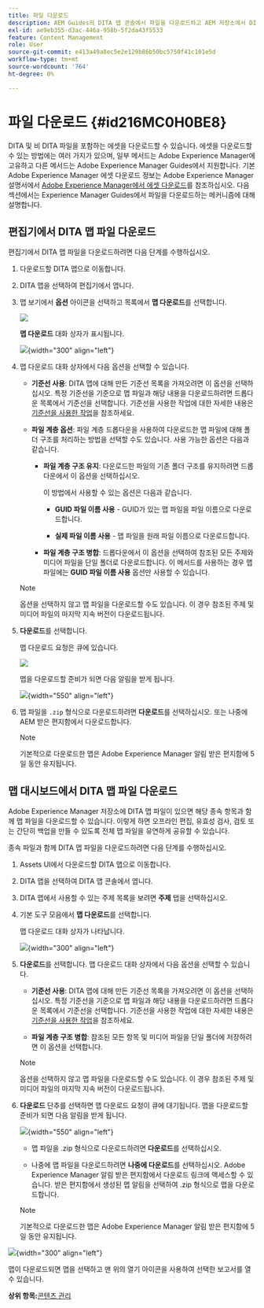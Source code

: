 ```yaml
---
title: 파일 다운로드
description: AEM Guides의 DITA 맵 콘솔에서 파일을 다운로드하고 AEM 저장소에서 DITA 맵 파일을 내보내는 방법에 대해 알아봅니다.
exl-id: ae9eb355-d3ac-446a-958b-5f2da43f5533
feature: Content Management
role: User
source-git-commit: e413a49a8ec5e2e129b86b50bc5750f41c101e5d
workflow-type: tm+mt
source-wordcount: '764'
ht-degree: 0%

---
```


# 파일 다운로드 {#id216MC0H0BE8}

DITA 및 비 DITA 파일을 포함하는 에셋을 다운로드할 수 있습니다. 에셋을 다운로드할 수 있는 방법에는 여러 가지가 있으며, 일부 메서드는 Adobe Experience Manager에 고유하고 다른 메서드는 Adobe Experience Manager Guides에서 지원합니다. 기본 Adobe Experience Manager 에셋 다운로드 정보는 Adobe Experience Manager 설명서에서 [Adobe Experience Manager에서 에셋 다운로드](https://experienceleague.adobe.com/docs/experience-manager-cloud-service/assets/manage/download-assets-from-aem.html)를 참조하십시오. 다음 섹션에서는 Experience Manager Guides에서 파일을 다운로드하는 메커니즘에 대해 설명합니다.

## 편집기에서 DITA 맵 파일 다운로드

편집기에서 DITA 맵 파일을 다운로드하려면 다음 단계를 수행하십시오.

1. 다운로드할 DITA 맵으로 이동합니다.
1. DITA 맵을 선택하여 편집기에서 엽니다.

1. 맵 보기에서 **옵션** 아이콘을 선택하고 목록에서 **맵 다운로드**&#x200B;를 선택합니다.

   ![](images/download-map-option-editor.png)

   **맵 다운로드** 대화 상자가 표시됩니다.

   ![](images/download-map-dialog-new.png){width="300" align="left"}

1. 맵 다운로드 대화 상자에서 다음 옵션을 선택할 수 있습니다.

   - **기준선 사용**: DITA 맵에 대해 만든 기준선 목록을 가져오려면 이 옵션을 선택하십시오. 특정 기준선을 기준으로 맵 파일과 해당 내용을 다운로드하려면 드롭다운 목록에서 기준선을 선택합니다. 기준선을 사용한 작업에 대한 자세한 내용은 [기준선을 사용한 작업](generate-output-use-baseline-for-publishing.md#)을 참조하세요.

   - **파일 계층 옵션**: 파일 계층 드롭다운을 사용하여 다운로드한 맵 파일에 대해 폴더 구조를 처리하는 방법을 선택할 수도 있습니다. 사용 가능한 옵션은 다음과 같습니다.

      - **파일 계층 구조 유지**: 다운로드한 파일의 기존 폴더 구조를 유지하려면 드롭다운에서 이 옵션을 선택하십시오.

        이 방법에서 사용할 수 있는 옵션은 다음과 같습니다.

         - **GUID 파일 이름 사용** - GUID가 있는 맵 파일을 파일 이름으로 다운로드합니다.

         - **실제 파일 이름 사용** - 맵 파일을 원래 파일 이름으로 다운로드합니다.

      - **파일 계층 구조 병합**: 드롭다운에서 이 옵션을 선택하여 참조된 모든 주제와 미디어 파일을 단일 폴더로 다운로드합니다. 이 메서드를 사용하는 경우 맵 파일에는 **GUID 파일 이름 사용** 옵션만 사용할 수 있습니다.

   >[!NOTE]
   >
   > 옵션을 선택하지 않고 맵 파일을 다운로드할 수도 있습니다. 이 경우 참조된 주제 및 미디어 파일의 마지막 지속 버전이 다운로드됩니다.

1. **다운로드**&#x200B;를 선택합니다.

   맵 다운로드 요청은 큐에 있습니다.

   ![](images/download-map-notification.png)

   맵을 다운로드할 준비가 되면 다음 알림을 받게 됩니다.

   ![](images/download-map-success-message.png){width="550" align="left"}

1. 맵 파일을 `.zip` 형식으로 다운로드하려면 **다운로드**&#x200B;를 선택하십시오. 또는 나중에 AEM 받은 편지함에서 다운로드합니다.

   >[!NOTE]
   >
   > 기본적으로 다운로드한 맵은 Adobe Experience Manager 알림 받은 편지함에 5일 동안 유지됩니다.

## 맵 대시보드에서 DITA 맵 파일 다운로드

Adobe Experience Manager 저장소에 DITA 맵 파일이 있으면 해당 종속 항목과 함께 맵 파일을 다운로드할 수 있습니다. 이렇게 하면 오프라인 편집, 유효성 검사, 검토 또는 간단히 백업을 만들 수 있도록 전체 맵 파일을 유연하게 공유할 수 있습니다.

종속 파일과 함께 DITA 맵 파일을 다운로드하려면 다음 단계를 수행하십시오.

1. Assets UI에서 다운로드할 DITA 맵으로 이동합니다.

1. DITA 맵을 선택하여 DITA 맵 콘솔에서 엽니다.

1. DITA 맵에서 사용할 수 있는 주제 목록을 보려면 **주제** 탭을 선택하십시오.

1. 기본 도구 모음에서 **맵 다운로드**&#x200B;를 선택합니다.

   맵 다운로드 대화 상자가 나타납니다.

   ![](images/download-map.png){width="300" align="left"}

1. **다운로드**&#x200B;를 선택합니다. 맵 다운로드 대화 상자에서 다음 옵션을 선택할 수 있습니다.

   - **기준선 사용**: DITA 맵에 대해 만든 기준선 목록을 가져오려면 이 옵션을 선택하십시오. 특정 기준선을 기준으로 맵 파일과 해당 내용을 다운로드하려면 드롭다운 목록에서 기준선을 선택합니다. 기준선을 사용한 작업에 대한 자세한 내용은 [기준선을 사용한 작업](generate-output-use-baseline-for-publishing.md#)을 참조하세요.

   - **파일 계층 구조 병합**: 참조된 모든 항목 및 미디어 파일을 단일 폴더에 저장하려면 이 옵션을 선택합니다.


   >[!NOTE]
   >
   > 옵션을 선택하지 않고 맵 파일을 다운로드할 수도 있습니다. 이 경우 참조된 주제 및 미디어 파일의 마지막 지속 버전이 다운로드됩니다.

1. **다운로드** 단추를 선택하면 맵 다운로드 요청이 큐에 대기됩니다. 맵을 다운로드할 준비가 되면 다음 알림을 받게 됩니다.

   ![](images/download-map-prompt.png){width="550" align="left"}

   - 맵 파일을 .zip 형식으로 다운로드하려면 **다운로드**&#x200B;를 선택하십시오.

   - 나중에 맵 파일을 다운로드하려면 **나중에 다운로드**&#x200B;를 선택하십시오. Adobe Experience Manager 알림 받은 편지함에서 다운로드 링크에 액세스할 수 있습니다. 받은 편지함에서 생성된 맵 알림을 선택하여 .zip 형식으로 맵을 다운로드합니다.

   >[!NOTE]
   >
   > 기본적으로 다운로드한 맵은 Adobe Experience Manager 알림 받은 편지함에 5일 동안 유지됩니다.

![](images/download-map-inbox.png){width="300" align="left"}

맵이 다운로드되면 맵을 선택하고 맨 위의 열기 아이콘을 사용하여 선택한 보고서를 열 수 있습니다.

**상위 항목:**[&#x200B;콘텐츠 관리](authoring.md)
